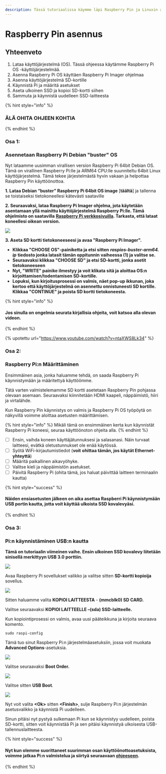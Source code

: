 ```yaml
---
description: Tässä tutoriaalissa käymme läpi Raspberry Pin ja Linuxin asentamisen perusteita
---
```


# Raspberry Pin asennus

## Yhteenveto <a id="h.vrhvb96nxxe9"></a>

1. Lataa käyttöjärjestelmä \(OS\). Tässä ohjeessa käytämme Raspberry Pi OS -käyttöjärjestelmää.
2. Asenna Raspberry Pi OS käyttäen Raspberry Pi Imager ohjelmaa
3. Asenna käyttöjärjestelmä SD-kortille
4. Käynnistä Pi ja määritä asetukset
5. Aseta ulkoinen SSD ja kopioi SD-kortti siihen
6. Sammuta ja käynnistä uudelleen SSD-laitteesta

{% hint style="info" %}
### ÄLÄ OHITA OHJEEN KOHTIA
{% endhint %}

### **Osa 1:**

### Asennetaan Raspberry Pi Debian "buster" OS <a id="h.lpv6ciisjqp3"></a>

Nyt lataamme uusimman virallisen version Raspberry Pi 64bit Debian OS. Tämä on virallinen Raspberry Pi:lle ja ARM64 CPU:lle suunniteltu 64bit Linux käyttöjärjestelmä. Tämä tekee järjestelmästä hyvin vakaan ja helpottaa Raspberry Pin käyttöönottoa.

**1. Lataa Debian “buster” Raspberry Pi 64bit OS image** [**täältä**] ja tallenna se toistaiseksi tietokoneellesi kätevästi saataville</p>

**2. Seuraavaksi, lataa Raspberry Pi Imager ohjelma, jota käytetään asentamaan yllä mainittu käyttöjärjestelmä Raspberry Pi:lle. Tämä ohjelmisto on saatavilla** [**Raspberry Pi verkkosivuilla**](https://www.raspberrypi.org/software/)**. Tarkasta, että lataat koneellesi oikean version.**

![](../../.gitbook/assets/screen-shot-2021-03-12-at-5.36.30-pm.png)

**3. Aseta SD kortti tietokoneeseesi ja avaa "Raspberry Pi Imager".**

* **Klikkaa "CHOOSE OS"-painiketta ja etsi sitten** _**raspios-buster-arm64. ip**_ **tiedosto jonka latasit tämän oppitunnin vaiheessa \(1\) ja valitse se.**
* **Seuraavaksi klikkaa "CHOOSE SD" ja etsi SD-kortti, jonka asetit tietokoneeseen**
* **Nyt, "WRITE" painike ilmestyy ja voit klikata sitä ja aloittaa OS:n kirjoittamisen/todentamisen SD-kortille.**
* **Lopuksi, kun kirjoitusprosessi on valmis, näet pop-up ikkunan, joka kertoo että käyttöjärjestelmä on asennettu onnistuneesti SD kortille. Klikkaa "CONTINUE" ja poista SD kortti tietokoneesta.**

{% hint style="info" %}
#### **Jos sinulla on ongelmia seurata kirjallisia ohjeita, voit katsoa alla olevan videon.**
{% endhint %}

{% upotettu url="https://www.youtube.com/watch?v=ntaXWS8Lk34" %}



### Osa 2:

### Raspberry Pi:n Määrittäminen

Ensimmäinen asia, jonka haluamme tehdä, on saada Raspberry Pi käynnistymään ja määritettyä käyttöömme.

Tätä varten valmistelemamme SD kortti asetetaan Raspberry Pin pohjassa olevaan asemaan. Seuraavaksi kiinnitetään HDMI kaapeli, näppäimistö, hiiri ja virtalähde.

Kun Raspberry Pin käynnistys on valmis ja Raspberry Pi OS työpöytä on näkyvillä voimme aloittaa asetusten määrittämisen.

{% hint style="info" %}
Mikäli tämä on ensimmäinen kerta kun käynnistät Raspberry Pi koneesi, seuraa käyttöönoton ohjeita alla.
{% endhint %}

* [ ] Ensin, vaihda koneen käyttäjätunnuksesi ja salasanasi. Näin turvaat laitteesi, evätkä oletustunnukset ole enää käytössä.
* [ ] Syötä WiFi-kirjautumistiedot (**voit** **ohittaa tämän, jos käytät Ethernet-yhteyttä**)
* [ ] Määritä paikallinen aikavyöhyke.
* [ ] Valitse kieli ja näppäimistön asetukset.
* [ ] Päivitä Raspberry Pi (ohita tämä, jos haluat päivittää laitteen terminaalin kautta)

{% hint style="success" %}
#### Näiden ensiasetusten jälkeen on aika asettaa Raspberri Pi käynnistymään USB portin kautta, jotta voit käyttää ulkoista SSD kovalevyäsi.
{% endhint %}

### Osa 3:

### Pi:n käynnistäminen USB:n kautta

**Tämä on tutoriaalin viimeinen vaihe. Ensin ulkoinen SSD kovalevy liitetään sinisellä merkittyyn USB 3.0 porttiin.**

![](../../.gitbook/assets/pi4.jpeg)

Avaa Raspberry Pi sovellukset valikko ja valitse sitten **SD-kortti kopioija** sovellus.

![](../../.gitbook/assets/screen-shot-2021-03-29-at-9.11.39-pm%20%281%29.png)

Sitten haluamme valita **KOPIOI LAITTEESTA** - **\(mmcblk0\) SD CARD.**

Valitse seuraavaksi **KOPIOI LAITTEELLE –\(sda\) SSD-laitteelle.**

Kun kopiointiprosessi on valmis, avaa uusi pääteikkuna ja kirjoita seuraava komento.

```text
sudo raspi-config
```

Tämä tuo sinut Raspberry Pi:n järjestelmäasetuksiin, jossa voit muokata **Advanced Options**-asetuksia.

![](../../.gitbook/assets/screen-shot-2021-03-29-at-10.13.19-pm.png)

Valitse seuraavaksi **Boot Order.**

![](../../.gitbook/assets/screen-shot-2021-03-29-at-10.13.40-pm%20%281%29.png)

Valitse sitten **USB Boot**.

![](../../.gitbook/assets/screen-shot-2021-03-29-at-10.14.05-pm%20%281%29.png)

Nyt voit valita **&lt;Ok&gt;** sitten **&lt;Finish&gt;**, sulje Raspberry Pi:n järjestelmän asetusvalikko ja käynnistä Pi uudelleen.

Sinun pitäisi nyt pystyä sulkemaan Pi kun se käynnistyy uudelleen, poista SD-kortti, sitten voit käynnistää Pi ja sen pitäisi käynnistyä ulkoisesta USB-tallennuslaitteesta.

{% hint style="success" %}
#### Nyt kun olemme suorittaneet suurimman osan käyttöönottoasetuksista, voimme jatkaa Pi:n valmistelua ja siirtyä seuraavaan [ohjeeseen](tutorial-2-relaynode.md).
{% endhint %}

